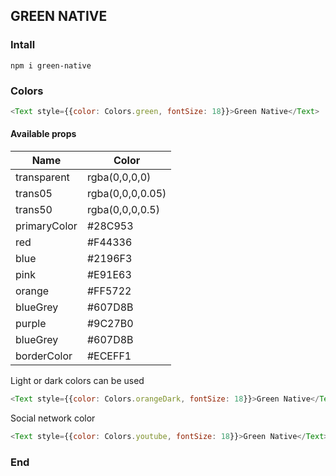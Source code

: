 ## GREEN NATIVE

### Intall

```
npm i green-native
```

### Colors

```javascript
<Text style={{color: Colors.green, fontSize: 18}}>Green Native</Text>
```

#### Available props

| Name                    | Color            |
| ----------------------- | ---------------- |
| transparent             | rgba(0,0,0,0)    |
| trans05                 | rgba(0,0,0,0.05) |
| trans50                 | rgba(0,0,0,0.5)  |
| primaryColor            | #28C953          |
| red                     | #F44336          |
| blue                    | #2196F3          |
| pink                    | #E91E63          |
| orange                  | #FF5722          |
| blueGrey                | #607D8B          |
| purple                  | #9C27B0          |
| blueGrey                | #607D8B          |
| borderColor             | #ECEFF1          |

Light or dark colors can be used
```javascript
<Text style={{color: Colors.orangeDark, fontSize: 18}}>Green Native</Text>
```
Social network color
```javascript
<Text style={{color: Colors.youtube, fontSize: 18}}>Green Native</Text>
```

### End
